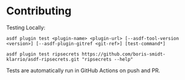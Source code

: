 # Contributing

Testing Locally:

```shell
asdf plugin test <plugin-name> <plugin-url> [--asdf-tool-version <version>] [--asdf-plugin-gitref <git-ref>] [test-command*]

asdf plugin test ripsecrets https://github.com/boris-smidt-klarrio/asdf-ripsecrets.git "ripsecrets --help"
```

Tests are automatically run in GitHub Actions on push and PR.
